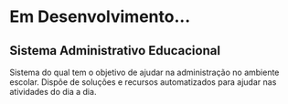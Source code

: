 # Em Desenvolvimento...

## Sistema Administrativo Educacional

Sistema do qual tem o objetivo de ajudar na administração no ambiente escolar. Dispõe de soluções e recursos automatizados para ajudar nas atividades do dia a dia.
